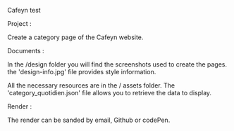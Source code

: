 Cafeyn test

Project : 

Create a category page of the Cafeyn website.

Documents :


In the /design folder you will find the screenshots used to create the pages. the 'design-info.jpg' file provides style information.

All the necessary resources are in the / assets folder. The 'category_quotidien.json' file allows you to retrieve the data to display.


Render :

The render can be sanded by email, Github or codePen.